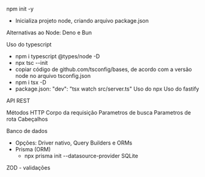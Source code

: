 npm init -y
- Inicializa projeto node, criando arquivo package.json

Alternativas ao Node: Deno e Bun

Uso do typescript 
- npm i typescript @types/node -D
- npx tsc --init
- copiar código de github.com/tsconfig/bases, de acordo com a versão node no arquivo tsconfig.json
- npm i tsx -D
- package.json: "dev": "tsx watch src/server.ts"
Uso do npx
Uso do fastify

API REST

Métodos HTTP
Corpo da requisição
Parametros de busca
Parametros de rota
Cabeçalhos

Banco de dados
- Opções: Driver nativo, Query Builders e ORMs
- Prisma (ORM)
    - npx prisma init --datasource-provider SQLite

ZOD - validações
